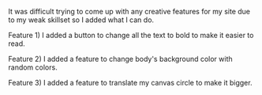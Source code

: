 It was difficult trying to come up with any creative features for my site due
to my weak skillset so I added what I can do.

Feature 1)
I added a button to change all the text to bold to make it easier to read.

Feature 2)
I added a feature to change body's background color with random colors.

Feature 3)
I added a feature to translate my canvas circle to make it bigger.